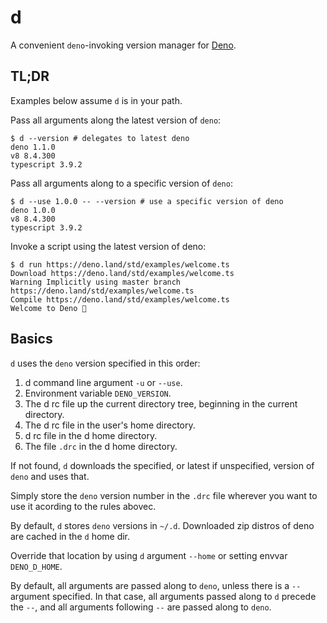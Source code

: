 # d
A convenient `deno`-invoking version manager for [Deno](https://deno.land).

## TL;DR
Examples below assume `d` is in your path.

Pass all arguments along the latest version of `deno`:
```shell script
$ d --version # delegates to latest deno
deno 1.1.0
v8 8.4.300
typescript 3.9.2
```
Pass all arguments along to a specific version of `deno`:
```shell script
$ d --use 1.0.0 -- --version # use a specific version of deno
deno 1.0.0
v8 8.4.300
typescript 3.9.2
```
Invoke a script using the latest version of deno:
```shell script
$ d run https://deno.land/std/examples/welcome.ts
Download https://deno.land/std/examples/welcome.ts
Warning Implicitly using master branch https://deno.land/std/examples/welcome.ts
Compile https://deno.land/std/examples/welcome.ts
Welcome to Deno 🦕
```

## Basics
`d` uses the `deno` version specified in this order:
1. d command line argument `-u` or `--use`.
2. Environment variable `DENO_VERSION`.
3. The d rc file up the current directory tree, beginning in the current directory.
4. The d rc file in the user's home directory.
5. d rc file in the d home directory.
6. The file `.drc` in the d home directory.

If not found, `d` downloads the specified, or latest if unspecified, version of `deno` and uses that.

Simply store the `deno` version number in the `.drc` file wherever you want to use it acording to the rules abovec.

By default, `d` stores `deno` versions in `~/.d`.
Downloaded zip distros of deno are cached in the `d` home dir.

Override that location by using `d` argument `--home` or setting envvar `DENO_D_HOME`.

By default, all arguments are passed along to `deno`, unless there is a `--` argument specified.
In that case, all arguments passed along to `d` precede the `--`, and all arguments following `--` are passed along to `deno`.


